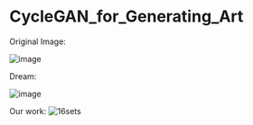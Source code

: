 # CycleGAN_for_Generating_Art

Original Image:

![image](https://user-images.githubusercontent.com/34623632/145953916-6dd9976d-c551-4794-983d-18ba7175c181.png)

Dream:

![image](https://user-images.githubusercontent.com/34623632/145953937-5ff831d4-bf16-4837-9c11-62854fd981f0.png)

Our work:
![16sets](https://user-images.githubusercontent.com/34623632/151654741-7d14840a-385b-4ee5-8ff3-a5fa618e4233.png)
